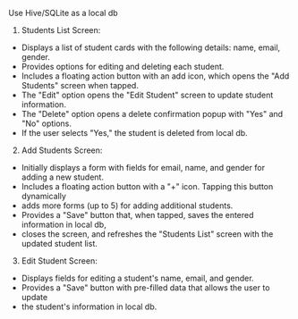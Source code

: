 Use Hive/SQLite as a local db
1. Students List Screen:
- Displays a list of student cards with the following details: name, email, gender.
- Provides options for editing and deleting each student.
- Includes a floating action button with an add icon, which opens the "Add Students" screen when tapped.
- The "Edit" option opens the "Edit Student" screen to update student information.
- The "Delete" option opens a delete confirmation popup with "Yes" and "No" options. 
- If the user selects "Yes," the student is deleted from local db.

2. Add Students Screen:
- Initially displays a form with fields for email, name, and gender for adding a new student.
- Includes a floating action button with a "+" icon. Tapping this button dynamically 
- adds more forms (up to 5) for adding additional students.
- Provides a "Save" button that, when tapped, saves the entered information in local db, 
- closes the screen, and refreshes the "Students List" screen with the updated student list.

3. Edit Student Screen:
- Displays fields for editing a student's name, email, and gender.
- Provides a "Save" button with pre-filled data that allows the user to update 
- the student's information in local db.